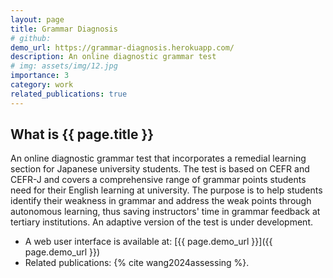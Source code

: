 ```yaml
---
layout: page
title: Grammar Diagnosis
# github:
demo_url: https://grammar-diagnosis.herokuapp.com/
description: An online diagnostic grammar test
# img: assets/img/12.jpg
importance: 3
category: work
related_publications: true
---
```


## What is {{ page.title }}

An online diagnostic grammar test that incorporates a remedial learning section for Japanese university students.
The test is based on CEFR and CEFR-J and covers a comprehensive range of grammar points students need for their English learning at university.
The purpose is to help students identify their weakness in grammar and address the weak points through autonomous learning, thus saving instructors' time in grammar feedback at tertiary institutions.
An adaptive version of the test is under development.

<!-- - The source code is available at: [{{ page.github }}]({{ page.github }}) -->

- A web user interface is available at: [{{ page.demo_url }}]({{ page.demo_url }})
- Related publications: {% cite wang2024assessing %}.
